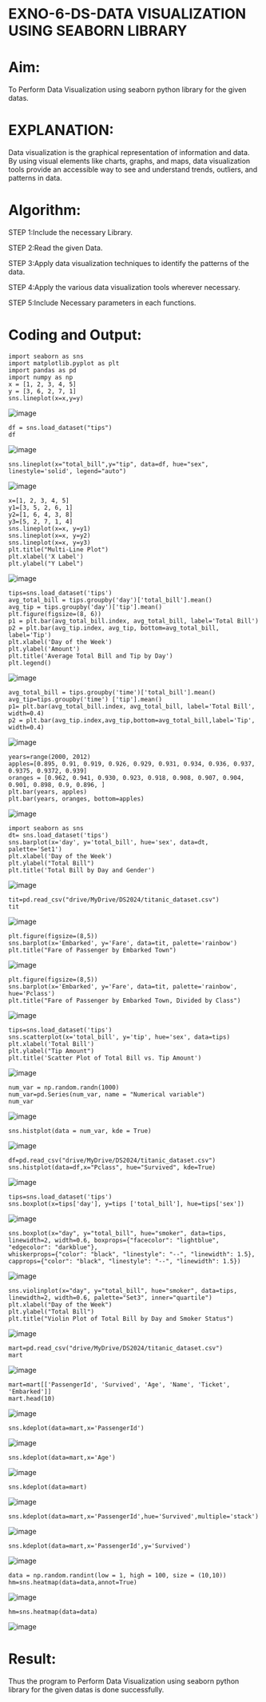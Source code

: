 # EXNO-6-DS-DATA VISUALIZATION USING SEABORN LIBRARY

# Aim:
  To Perform Data Visualization using seaborn python library for the given datas.

# EXPLANATION:
Data visualization is the graphical representation of information and data. By using visual elements like charts, graphs, and maps, data visualization tools provide an accessible way to see and understand trends, outliers, and patterns in data.

# Algorithm:
STEP 1:Include the necessary Library.

STEP 2:Read the given Data.

STEP 3:Apply data visualization techniques to identify the patterns of the data.

STEP 4:Apply the various data visualization tools wherever necessary.

STEP 5:Include Necessary parameters in each functions.

# Coding and Output:
```
import seaborn as sns
import matplotlib.pyplot as plt
import pandas as pd
import numpy as np
x = [1, 2, 3, 4, 5]
y = [3, 6, 2, 7, 1]
sns.lineplot(x=x,y=y)
```
![image](https://github.com/user-attachments/assets/6d662e15-a7c5-4685-9b0b-622a304c099b)
```
df = sns.load_dataset("tips")
df
```
![image](https://github.com/user-attachments/assets/6ae723b7-3430-4398-9f73-b1b7245edcdb)
```
sns.lineplot(x="total_bill",y="tip", data=df, hue="sex", linestyle='solid', legend="auto")

```
![image](https://github.com/user-attachments/assets/356ffdac-5578-4b06-a43c-c8c60cca9749)
```
x=[1, 2, 3, 4, 5]
y1=[3, 5, 2, 6, 1]
y2=[1, 6, 4, 3, 8]
y3=[5, 2, 7, 1, 4]
sns.lineplot(x=x, y=y1)
sns.lineplot(x=x, y=y2)
sns.lineplot(x=x, y=y3)
plt.title("Multi-Line Plot")
plt.xlabel('X Label')
plt.ylabel("Y Label")
```
![image](https://github.com/user-attachments/assets/283698bc-4c04-4194-85dc-bd49e92902b0)
```
tips=sns.load_dataset('tips')
avg_total_bill = tips.groupby('day')['total_bill'].mean()
avg_tip = tips.groupby('day')['tip'].mean()
plt.figure(figsize=(8, 6))
p1 = plt.bar(avg_total_bill.index, avg_total_bill, label='Total Bill')
p2 = plt.bar(avg_tip.index, avg_tip, bottom=avg_total_bill, label='Tip')
plt.xlabel('Day of the Week')
plt.ylabel('Amount')
plt.title('Average Total Bill and Tip by Day')
plt.legend()
```
![image](https://github.com/user-attachments/assets/628c9247-940a-4200-bf0a-6d593a908f10)
```
avg_total_bill = tips.groupby('time')['total_bill'].mean()
avg_tip=tips.groupby('time') ['tip'].mean()
p1= plt.bar(avg_total_bill.index, avg_total_bill, label='Total Bill', width=0.4)
p2 = plt.bar(avg_tip.index,avg_tip,bottom=avg_total_bill,label='Tip', width=0.4)
```
![image](https://github.com/user-attachments/assets/c90d534d-2a17-4a98-9e7d-7de21644efc1)
```
years=range(2000, 2012)
apples=[0.895, 0.91, 0.919, 0.926, 0.929, 0.931, 0.934, 0.936, 0.937, 0.9375, 0.9372, 0.939]
oranges = [0.962, 0.941, 0.930, 0.923, 0.918, 0.908, 0.907, 0.904, 0.901, 0.898, 0.9, 0.896, ]
plt.bar(years, apples)
plt.bar(years, oranges, bottom=apples)
```
![image](https://github.com/user-attachments/assets/12901df9-70b7-4411-8dbd-06f3e8a590f3)
```
import seaborn as sns
dt= sns.load_dataset('tips')
sns.barplot(x='day', y='total_bill', hue='sex', data=dt, palette='Set1')
plt.xlabel('Day of the Week')
plt.ylabel("Total Bill")
plt.title('Total Bill by Day and Gender')
```
![image](https://github.com/user-attachments/assets/5d4b9f0a-879d-476b-ae8c-31a64e9cd043)
```
tit=pd.read_csv("drive/MyDrive/DS2024/titanic_dataset.csv")
tit
```
![image](https://github.com/user-attachments/assets/e491bddb-1441-4192-a917-94a869a282ed)
```
plt.figure(figsize=(8,5))
sns.barplot(x='Embarked', y='Fare', data=tit, palette='rainbow')
plt.title("Fare of Passenger by Embarked Town")
```
![image](https://github.com/user-attachments/assets/7807e911-5566-4aff-9016-1435d1795c61)
```
plt.figure(figsize=(8,5))
sns.barplot(x='Embarked', y='Fare', data=tit, palette='rainbow', hue='Pclass')
plt.title("Fare of Passenger by Embarked Town, Divided by Class")
```
![image](https://github.com/user-attachments/assets/9613d20b-1f3e-45f8-81ba-0087baf44fbf)
```
tips=sns.load_dataset('tips')
sns.scatterplot(x='total_bill', y='tip', hue='sex', data=tips)
plt.xlabel('Total Bill')
plt.ylabel("Tip Amount")
plt.title('Scatter Plot of Total Bill vs. Tip Amount')
```
![image](https://github.com/user-attachments/assets/83b7a291-7eab-4c4b-9a45-addd5ec57e04)
```
num_var = np.random.randn(1000)
num_var=pd.Series(num_var, name = "Numerical variable")
num_var
```
![image](https://github.com/user-attachments/assets/4fdf66b1-ce9b-4378-a5c2-06f7c07f0e2f)
```
sns.histplot(data = num_var, kde = True)
```
![image](https://github.com/user-attachments/assets/44f3bb5a-8bfd-4d20-9c3e-5e54e66cadc4)
```
df=pd.read_csv("drive/MyDrive/DS2024/titanic_dataset.csv")
sns.histplot(data=df,x="Pclass", hue="Survived", kde=True)
```
![image](https://github.com/user-attachments/assets/63b15104-7ad4-4fa1-ae0e-8fa201448376)
```
tips=sns.load_dataset('tips')
sns.boxplot(x=tips['day'], y=tips ['total_bill'], hue=tips['sex'])
```
![image](https://github.com/user-attachments/assets/942d9246-9234-4e0e-8ba8-b1370b03a44c)
```
sns.boxplot(x="day", y="total_bill", hue="smoker", data=tips, linewidth=2, width=0.6, boxprops={"facecolor": "lightblue", "edgecolor": "darkblue"},
whiskerprops={"color": "black", "linestyle": "--", "linewidth": 1.5}, capprops={"color": "black", "linestyle": "--", "linewidth": 1.5})
```
![image](https://github.com/user-attachments/assets/bf9e2d74-e82f-4229-9684-e9c280fc1d62)
```
sns.violinplot(x="day", y="total_bill", hue="smoker", data=tips, linewidth=2, width=0.6, palette="Set3", inner="quartile")
plt.xlabel("Day of the Week")
plt.ylabel("Total Bill")
plt.title("Violin Plot of Total Bill by Day and Smoker Status")
```
![image](https://github.com/user-attachments/assets/8dbba574-f1b1-4dfc-acb1-6e0cfca8d738)
```
mart=pd.read_csv("drive/MyDrive/DS2024/titanic_dataset.csv")
mart
```
![image](https://github.com/user-attachments/assets/a8cbc9ce-24aa-45db-a6d4-814618a495a0)
```
mart=mart[['PassengerId', 'Survived', 'Age', 'Name', 'Ticket', 'Embarked']]
mart.head(10)
```
![image](https://github.com/user-attachments/assets/38a28c9e-206a-486e-b09f-1abb4aa88680)
```
sns.kdeplot(data=mart,x='PassengerId')
```
![image](https://github.com/user-attachments/assets/b61dad96-dfc4-4695-b5f2-f5d706ba03b3)
```
sns.kdeplot(data=mart,x='Age')
```
![image](https://github.com/user-attachments/assets/bdad8a74-e74a-4d46-9e78-af5977ba03ab)
```
sns.kdeplot(data=mart)
```
![image](https://github.com/user-attachments/assets/19471985-92db-4caa-8a3a-e1aada2287c8)
```
sns.kdeplot(data=mart,x='PassengerId',hue='Survived',multiple='stack')
```
![image](https://github.com/user-attachments/assets/7ef05649-b3ce-44a4-b4a2-b9d6cec8d9a7)
```
sns.kdeplot(data=mart,x='PassengerId',y='Survived')
```
![image](https://github.com/user-attachments/assets/5f3ac0db-8614-415a-9315-50c05431a71a)
```
data = np.random.randint(low = 1, high = 100, size = (10,10))
hm=sns.heatmap(data=data,annot=True)
```
![image](https://github.com/user-attachments/assets/c95ce86b-2b8f-4245-9c21-4c21921fed4c)
```
hm=sns.heatmap(data=data)
```
![image](https://github.com/user-attachments/assets/ac878619-2c07-484f-b3d2-e0d0fb661a2f)


# Result:
Thus the program to Perform Data Visualization using seaborn python library for the given datas is done successfully.


